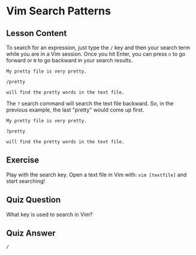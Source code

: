 # Vim Search Patterns

## Lesson Content

To search for an expression, just type the `/` key and then your search term while you are in a Vim session. Once you hit Enter, you can press `n` to go forward or `N` to go backward in your search results.

```plaintext
My pretty file is very pretty.

/pretty

will find the pretty words in the text file.
```

The `?` search command will search the text file backward. So, in the previous example, the last "pretty" would come up first.

```plaintext
My pretty file is very pretty.

?pretty

will find the pretty words in the text file.
```

## Exercise

Play with the search key. Open a text file in Vim with: `vim [textfile]` and start searching!

## Quiz Question

What key is used to search in Vim?

## Quiz Answer

`/`
